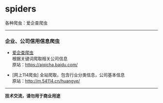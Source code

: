 # spiders
各种爬虫：爱企查爬虫
___

### 企业、公司信用信息爬虫

- [爱企查爬虫](https://github.com/datugou/spiders/blob/main/aiqicha)  
根据关键词爬取相关公司信息  
原站：https://aiqicha.baidu.com/

- [网上114爬虫]
全站爬取，包含行业分类信息，公司基本信息  
原站：http://m.54114.cn/huangye/

___
**技术交流，请勿用于商业用途**
